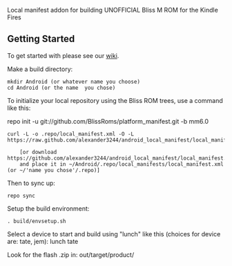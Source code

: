 Local manifest addon for building UNOFFICIAL Bliss M ROM for the Kindle Fires

Getting Started
---------------

To get started with please see our [wiki](https://github.com/KFire-Android/android_local_manifest/wiki).

Make a build directory:

	mkdir Android (or whatever name you choose)
	cd Android (or the name  you chose)
	

To initialize your local repository using the Bliss ROM trees, use a command like this:

   repo init -u git://github.com/BlissRoms/platform_manifest.git -b mm6.0
    
    curl -L -o .repo/local_manifest.xml -O -L https://raw.github.com/alexander3244/android_local_manifest/local_manifest.xml

    	[or download https://github.com/alexander3244/android_local_manifest/local_manifest.xml
		and place it in ~/Android/.repo/local_manifests/local_manifest.xml (or ~/'name you chose'/.repo)]

Then to sync up:

    repo sync

Setup the build environment:

    . build/envsetup.sh

Select a device to start and build using "lunch" like this (choices for device are: tate, jem): <device>
 lunch tate


Look for the flash .zip in: out/target/product/<device>
